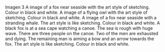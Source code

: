 Imagen 3
A image of a fox near seaside with the art style of sketching. Colour in black and white.
A image of a flying owl with the art style of sketching. Colour in black and white.
A image of a fox near seaside with a stranding whale. The art style is like sketching. Colour in black and white.
A black fox is at a sea cape watching a canoe. The sea is rough with huge wave. There are three people on the canoe. Two of the men are exhausted and dying. The remaining man is aiming a bow and an arrow towards the fox. The art style is like sketching. Colour in black and white.